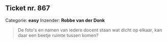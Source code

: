 ## Ticket nr. 867
Categorie: **easy**
Inzender:	**Robbe van der Donk**

> De foto's en namen van iedere docent staan wat dicht op elkaar, kan daar een beetje ruimte tussen komen?
